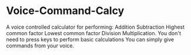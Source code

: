 # Voice-Command-Calcy
A voice controlled calculator for performing: 
Addition
Subtraction
Highest common factor
Lowest common factor
Division 
Multiplication. 
You don't need to press keys to perform basic calculations You can simply give commands from your voice.
